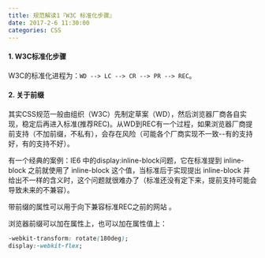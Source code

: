 ```yaml
---
title: 规范解读1『W3C 标准化步骤』
date: 2017-2-6 11:30:00
categories: CSS
---
```



#### 1. W3C标准化步骤

W3C的标准化进程为：`WD --> LC --> CR --> PR --> REC`。


#### 2. 关于前缀

其实CSS规范一般由组织（W3C）先制定草案（WD），然后浏览器厂商各自实现，稳定后再进入标准(推荐REC)。从WD到REC有一个过程，如果浏览器厂商提前支持（不加前缀，不私有），会存在风险（可能各个厂商实现不一致--有的支持好，有的支持不好）。

有一个经典的案例：IE6 中的display:inline-block问题，它在标准提到 inline-block 之前就使用了 inline-block 这个值，当标准后于实现提出 inline-block 并给出不一样的含义时，这个问题就很难办了（标准还没有定下来，提前支持可能会导致未来的不兼容）。

带前缀的属性可以用于向下兼容标准REC之前的网站 。

浏览器前缀可以加在属性上，也可以加在属性值上：

```CSS
-webkit-transform: rotate(180deg);
display:-webkit-flex;
```
